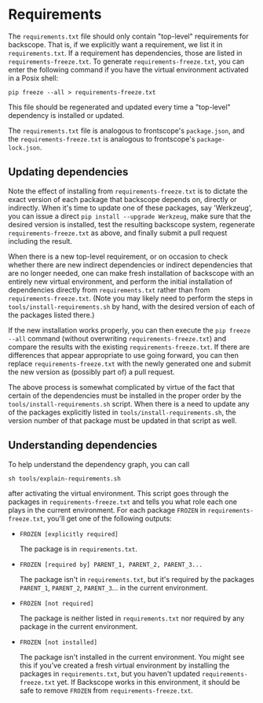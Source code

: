 # Requirements

The `requirements.txt` file should only contain "top-level" requirements
for backscope. That is, if we explicitly want a requirement, we list it
in `requirements.txt`. If a requirement has dependencies, those are
listed in `requirements-freeze.txt`. To generate
`requirements-freeze.txt`, you can enter the following command if you
have the virtual environment activated in a Posix shell:

```
pip freeze --all > requirements-freeze.txt
```

This file should be regenerated and updated every time a "top-level"
dependency is installed or updated.

The `requirements.txt` file is analogous to frontscope's `package.json`,
and the `requirements-freeze.txt` is analogous to frontscope's
`package-lock.json`.

## Updating dependencies

Note the effect of installing from `requirements-freeze.txt` is to dictate the
exact version of each package that backscope depends on, directly or indirectly.
When it's time to update one of these packages, say 'Werkzeug', you can issue
a direct `pip install --upgrade Werkzeug`, make sure that the desired version
is installed, test the resulting backscope system, regenerate
`requirements-freeze.txt` as above, and finally submit a pull request
including the result.

When there is a new top-level requirement, or on occasion to check whether
there are new indirect dependencies or indirect dependencies that are no longer
needed, one can make fresh installation of backscope with an entirely new
virtual environment, and perform the initial installation of dependencies
directly from `requirements.txt` rather than from `requirements-freeze.txt`.
(Note you may likely need to perform the steps in
`tools/install-requirements.sh` by hand, with the desired version of each
of the packages listed there.)

If the new installation works properly, you can then execute the
`pip freeze --all` command (without overwriting `requirements-freeze.txt`) and
compare the results with the existing `requirements-freeze.txt`. If there
are differences that appear appropriate to use going forward, you can then
replace `requirements-freeze.txt` with the newly generated one and submit
the new version as (possibly part of) a pull request.

The above process is somewhat complicated by virtue of the fact that certain of
the dependencies must be installed in the proper order by the
`tools/install-requirements.sh` script. When there is a need to update any
of the packages explicitly listed in `tools/install-requirements.sh`, the
version number of that package must be updated in that script as well.

## Understanding dependencies

To help understand the dependency graph, you can call
```
sh tools/explain-requirements.sh
```
after activating the virtual environment. This script goes through the packages in `requirements-freeze.txt` and tells you what role each one plays in the current environment. For each package `FROZEN` in `requirements-freeze.txt`, you'll get one of the following outputs:
- `FROZEN [explicitly required]`
   
   The package is in `requirements.txt`.
- `FROZEN [required by] PARENT_1, PARENT_2, PARENT_3...`
   
   The package isn't in `requirements.txt`, but it's required by the packages `PARENT_1`, `PARENT_2`, `PARENT_3`… in the current environment.
- `FROZEN [not required]`
   
   The package is neither listed in `requirements.txt` nor required by any package in the current environment.
- `FROZEN [not installed]`
   
   The package isn't installed in the current environment. You might see this if you've created a fresh virtual environment by installing the packages in `requirements.txt`, but you haven't updated `requirements-freeze.txt` yet. If Backscope works in this environment, it should be safe to remove `FROZEN` from `requirements-freeze.txt`.